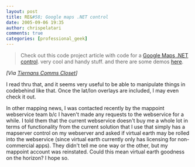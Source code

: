 ```yaml
---
layout: post
title: RE&#58; Google maps .NET control
date: 2005-09-06 19:35
author: chrispelatari
comments: true
categories: [professional_geek]
---
```


<blockquote>
  <p>Check out this code project article with code for a <a href="http://www.codeproject.com/useritems/LatLaysFlat-Part1.asp">Google Maps
  .NET control</a>. very cool and handy stuff. and there are some demos <a href="http://www.sctc.state.co.us/dev/GoogleMaps/">here</a>.</p></blockquote>
<p>
</p><p><i>[Via <a href="http://feeds.feedburner.com/lotas?m=2023">Tiernans Comms
Closet</a>]</i> </p>
<p>I read thru that, and it seems very useful to be able to manipulate things in
codebehind like that. Once the lat/lon overlays are included, I may even check
it out. </p>
<p>In other mapping news, I was contacted recently by the mappoint webservice
team b/c I haven't made any requests to the webservice for a while. I told them
that the current webservice doesn't buy me a whole lot in terms of functionality
from the current solution that I use that simply has a mapserver control on my
webserver and asked if virtual earth may be rolled into the webservice (since
virtual earth currently only has licensing for non-commercial apps). They didn't
tell me one way or the other, but my mappoint account was reinstated. Could this
mean virtual earth goodness on the horizon? I hope so.</p>
